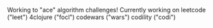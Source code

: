 Working to "ace" algorithm challenges!
Currently working on
leetcode ("leet")
4clojure ("focl")
codewars ("wars")
codility ("codi")